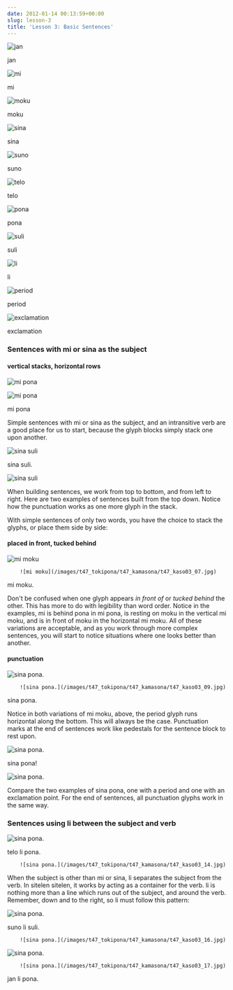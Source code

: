 ```yaml
---
date: 2012-01-14 00:13:59+00:00
slug: lesson-3
title: 'Lesson 3: Basic Sentences'
---
```



    

![jan](/images/t47_tokipona/t47_nimi/t47_nimi_jan.jpg)

jan


    

![mi](/images/t47_tokipona/t47_nimi/t47_nimi_mi.jpg)

mi


    

![moku](/images/t47_tokipona/t47_nimi/t47_nimi_moku.jpg)

moku


    

![sina](/images/t47_tokipona/t47_nimi/t47_nimi_sina.jpg)

sina


    

![suno](/images/t47_tokipona/t47_nimi/t47_nimi_suno.jpg)

suno


    

![telo](/images/t47_tokipona/t47_nimi/t47_nimi_telo.jpg)

telo


    

![pona](/images/t47_tokipona/t47_nimi/t47_nimi_pona.jpg)

pona


    

![suli](/images/t47_tokipona/t47_nimi/t47_nimi_suli.jpg)

suli


    

![li](/images/t47_tokipona/t47_nimi/t47_nimi_li.jpg)

li


    

![period](/images/t47_tokipona/t47_nimi/t47_nmpi_period.jpg)

period


    

![exclamation](/images/t47_tokipona/t47_nimi/t47_nmpi_exclamation.jpg)

exclamation








### Sentences with mi or sina as the subject





#### vertical stacks, horizontal rows






    

![mi pona](/images/t47_tokipona/t47_kamasona/t47_kaso03_02.jpg)









    

![mi pona](/images/t47_tokipona/t47_kamasona/t47_kaso03_01.jpg)

mi pona









    

Simple sentences with mi or sina as the subject, and an intransitive verb are a good place for us to start, because the glyph blocks simply stack one upon another.









    

![sina suli](/images/t47_tokipona/t47_kamasona/t47_kaso03_03.jpg)

sina suli.









    

![sina suli](/images/t47_tokipona/t47_kamasona/t47_kaso03_04.jpg)








When building sentences, we work from top to bottom, and from left to right. Here are two examples of sentences built from the top down. Notice how the punctuation works as one more glyph in the stack.





With simple sentences of only two words, you have the choice to stack the glyphs, or place them side by side:





#### placed in front, tucked behind






    

![mi moku](/images/t47_tokipona/t47_kamasona/t47_kaso03_05.jpg)









    


        ![mi moku](/images/t47_tokipona/t47_kamasona/t47_kaso03_07.jpg)

mi moku.








Don't be confused when one glyph appears _in front of_ or _tucked behind_ the other. This has more to do with legibility than word order. Notice in the examples, mi is behind pona in mi pona, is resting on moku in the vertical mi moku, and is in front of moku in the horizontal mi moku. All of these variations are acceptable, and as you work through more complex sentences, you will start to notice situations where one looks better than another.





#### punctuation






    

![sina pona.](/images/t47_tokipona/t47_kamasona/t47_kaso03_10.jpg)









    


        ![sina pona.](/images/t47_tokipona/t47_kamasona/t47_kaso03_09.jpg)

sina pona.








Notice in both variations of mi moku, above, the period glyph runs horizontal along the bottom. This will always be the case. Punctuation marks at the end of sentences work like pedestals for the sentence block to rest upon.






    

![sina pona.](/images/t47_tokipona/t47_kamasona/t47_kaso03_11.jpg)

sina pona!









    

![sina pona.](/images/t47_tokipona/t47_kamasona/t47_kaso03_12.jpg)








Compare the two examples of sina pona, one with a period and one with an exclamation point.  For the end of sentences, all punctuation glyphs work in the same way.





### Sentences using li between the subject and verb






    

![sina pona.](/images/t47_tokipona/t47_kamasona/t47_kaso03_13.jpg)

telo li pona.









    


        ![sina pona.](/images/t47_tokipona/t47_kamasona/t47_kaso03_14.jpg)








When the subject is other than mi or sina, li separates the subject from the verb. In sitelen sitelen, it works by acting as a container for the verb. li is nothing more than a line which runs out of the subject, and around the verb. Remember, down and to the right, so li must follow this pattern:






    

![sina pona.](/images/t47_tokipona/t47_kamasona/t47_kaso03_15.jpg)

suno li suli.









    


        ![sina pona.](/images/t47_tokipona/t47_kamasona/t47_kaso03_16.jpg)









    

![sina pona.](/images/t47_tokipona/t47_kamasona/t47_kaso03_18.jpg)









    


        ![sina pona.](/images/t47_tokipona/t47_kamasona/t47_kaso03_17.jpg)

jan li pona.








### 





